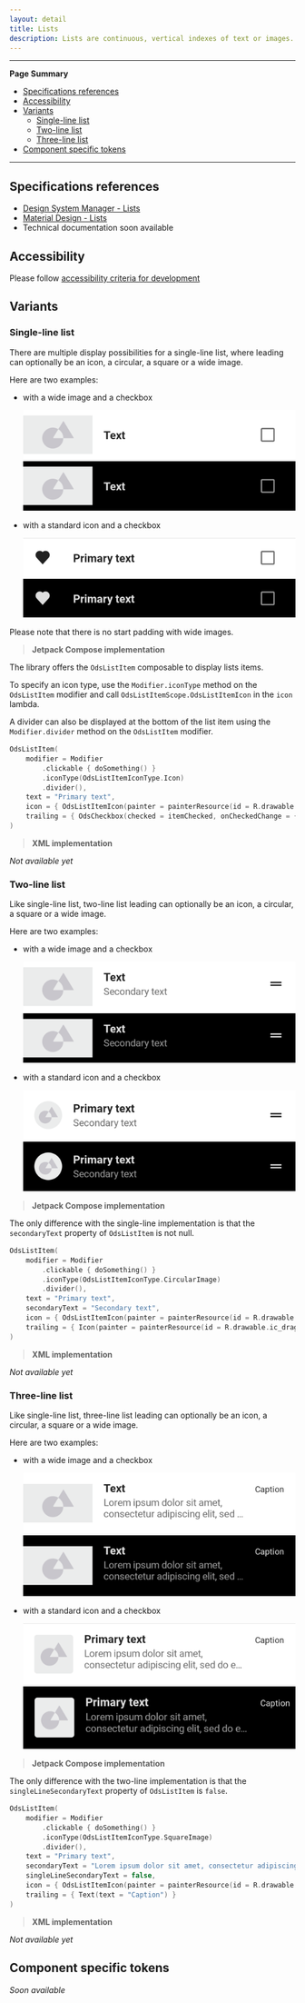 ```yaml
---
layout: detail
title: Lists
description: Lists are continuous, vertical indexes of text or images.
---
```


---

**Page Summary**

* [Specifications references](#specifications-references)
* [Accessibility](#accessibility)
* [Variants](#variants)
  * [Single-line list](#single-line-list)
  * [Two-line list](#two-line-list)
  * [Three-line list](#three-line-list)
* [Component specific tokens](#component-specific-tokens)

---

## Specifications references

- [Design System Manager - Lists](https://system.design.orange.com/0c1af118d/p/09a804-lists/b/669743)
- [Material Design - Lists](https://material.io/components/lists/)
- Technical documentation soon available

## Accessibility

Please follow [accessibility criteria for development](https://a11y-guidelines.orange.com/en/mobile/android/development/)

## Variants

### Single-line list

There are multiple display possibilities for a single-line list, where leading can optionally be an icon, a circular, a square or a wide image.

Here are two examples:

- with a wide image and a checkbox

    ![Lists single-line wide image](images/lists_single_line_wide_image_light.png) ![Lists single-line wide image dark](images/lists_single_line_wide_image_dark.png)

- with a standard icon and a checkbox

    ![Lists single-line](images/lists_single_line_light.png) ![Lists single-line dark](images/lists_single_line_dark.png)

Please note that there is no start padding with wide images.

> **Jetpack Compose implementation**

The library offers the `OdsListItem` composable to display lists items.

To specify an icon type, use the `Modifier.iconType` method on the `OdsListItem` modifier and call `OdsListItemScope.OdsListItemIcon` in the `icon` lambda.

A divider can also be displayed at the bottom of the list item using the `Modifier.divider` method on the `OdsListItem` modifier.

```kotlin
OdsListItem(
    modifier = Modifier
        .clickable { doSomething() }
        .iconType(OdsListItemIconType.Icon)
        .divider(),
    text = "Primary text",
    icon = { OdsListItemIcon(painter = painterResource(id = R.drawable.ic_heart), contentDescription = "Heart") },
    trailing = { OdsCheckbox(checked = itemChecked, onCheckedChange = { itemChecked = it }) }
)
```

> **XML implementation**

*Not available yet*

### Two-line list

Like single-line list, two-line list leading can optionally be an icon, a circular, a square or a wide image.

Here are two examples:

- with a wide image and a checkbox

    ![Lists two-line wide image](images/lists_two_line_wide_image_light.png) ![Lists two-line wide image dark](images/lists_two_line_wide_image_dark.png)

- with a standard icon and a checkbox

    ![Lists two-line](images/lists_two_line_light.png) ![Lists two-line dark](images/lists_two_line_dark.png)

> **Jetpack Compose implementation**

The only difference with the single-line implementation is that the `secondaryText` property of `OdsListItem` is not null.

```kotlin
OdsListItem(
    modifier = Modifier
        .clickable { doSomething() }
        .iconType(OdsListItemIconType.CircularImage)
        .divider(),
    text = "Primary text",
    secondaryText = "Secondary text",
    icon = { OdsListItemIcon(painter = painterResource(id = R.drawable.placeholder)) },
    trailing = { Icon(painter = painterResource(id = R.drawable.ic_drag_handle), contentDescription = "Drag item") }
)
```

> **XML implementation**

*Not available yet*

### Three-line list

Like single-line list, three-line list leading can optionally be an icon, a circular, a square or a wide image.

Here are two examples:

- with a wide image and a checkbox

    ![Lists three-line wide image](images/lists_three_line_wide_image_light.png) ![Lists three-line wide image dark](images/lists_three_line_wide_image_dark.png)

- with a standard icon and a checkbox

    ![Lists three-line](images/lists_three_line_light.png) ![Lists three-line dark](images/lists_three_line_dark.png)

> **Jetpack Compose implementation**

The only difference with the two-line implementation is that the `singleLineSecondaryText` property of `OdsListItem` is `false`.

```kotlin
OdsListItem(
    modifier = Modifier
        .clickable { doSomething() }
        .iconType(OdsListItemIconType.SquareImage)
        .divider(),
    text = "Primary text",
    secondaryText = "Lorem ipsum dolor sit amet, consectetur adipiscing elit, sed do eiusmod tempor.",
    singleLineSecondaryText = false,
    icon = { OdsListItemIcon(painter = painterResource(id = R.drawable.placeholder)) },
    trailing = { Text(text = "Caption") }
)
```

> **XML implementation**

*Not available yet*

## Component specific tokens

_Soon available_
